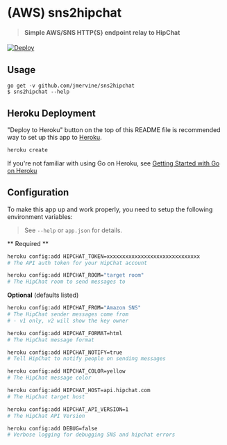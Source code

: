 # (AWS) sns2hipchat

> #### Simple AWS/SNS HTTP{S} endpoint relay to HipChat

[![Deploy](https://www.herokucdn.com/deploy/button.svg)](https://heroku.com/deploy)

## Usage

```
go get -v github.com/jmervine/sns2hipchat
$ sns2hipchat --help
```


## Heroku Deployment

"Deploy to Heroku" button on the top of this README file is recommended way to set up this app to [Heroku](https://www.heroku.com/).

```bash
heroku create
```

If you're not familiar with using Go on Heroku, see [Getting Started with Go on Heroku](https://devcenter.heroku.com/articles/getting-started-with-go)

## Configuration

To make this app up and work properly, you need to setup the following environment variables:

> See `--help` or `app.json` for details.

** Required **
```bash
heroku config:add HIPCHAT_TOKEN=xxxxxxxxxxxxxxxxxxxxxxxxxxxxxx
# The API auth token for your HipChat account

heroku config:add HIPCHAT_ROOM="target room"
# The HipChat room to send messages to
```

**Optional** (defaults listed)

```bash
heroku config:add HIPCHAT_FROM="Amazon SNS"
# The HipChat sender messages come from
# - v1 only, v2 will show the key owner

heroku config:add HIPCHAT_FORMAT=html
# The HipChat message format

heroku config:add HIPCHAT_NOTIFY=true
# Tell HipChat to notify people on sending messages

heroku config:add HIPCHAT_COLOR=yellow
# The HipChat message color

heroku config:add HIPCHAT_HOST=api.hipchat.com
# The HipChat target host

heroku config:add HIPCHAT_API_VERSION=1
# The HipChat API Version

heroku config:add DEBUG=false
# Verbose logging for debugging SNS and hipchat errors
```
